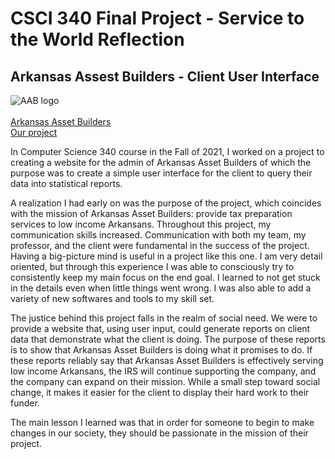 # CSCI 340 Final Project - Service to the World Reflection
## Arkansas Assest Builders - Client User Interface

![AAB logo](blog/images/AAB.png)<br><br>
[Arkansas Asset Builders](https://arkansasassetbuilders.org/)<br>
[Our project](https://github.com/garrettcallyer/ArkansasAssetBuilders)<br>

In Computer Science 340 course in the Fall of 2021, I worked on a project to creating a website for the admin of Arkansas Asset Builders of which the purpose was to create a simple user interface for the client to query their data into statistical reports.

A realization I had early on was the purpose of the project, which coincides with the mission of Arkansas Asset Builders: provide tax preparation services to low income Arkansans. Throughout this project, my communication skills increased. Communication with both my team, my professor, and the client were fundamental in the success of the project. Having a big-picture mind is useful in a project like this one. I am very detail oriented, but through this experience I was able to consciously try to consistently keep my main focus on the end goal. I learned to not get stuck in the details even when little things went wrong. I was also able to add a variety of new softwares and tools to my skill set.

The justice behind this project falls in the realm of social need. We were to provide a website that, using user input, could generate reports on client data that demonstrate what the client is doing. The purpose of these reports is to show that Arkansas Asset Builders is doing what it promises to do. If these reports reliably say that Arkansas Asset Builders is effectively serving low income Arkansans, the IRS will continue supporting the company, and the company can expand on their mission. While a small step toward social change, it makes it easier for the client to display their hard work to their funder.

The main lesson I learned was that in order for someone to begin to make changes in our society, they should be passionate in the mission of their project.
